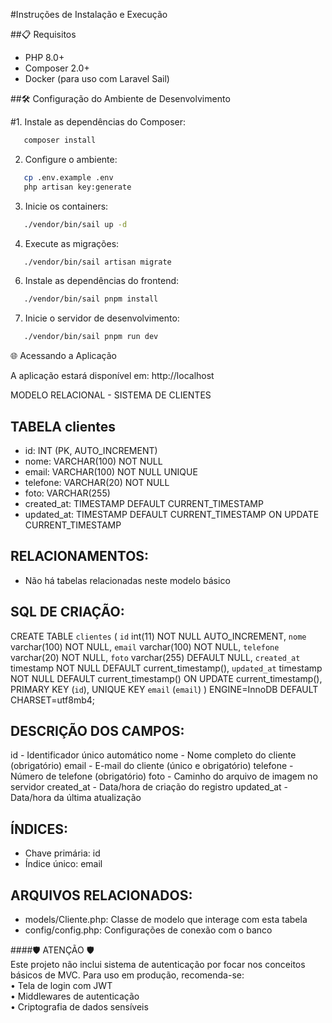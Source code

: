 #Instruções de Instalação e Execução

##📋 Requisitos

- PHP 8.0+
- Composer 2.0+
- Docker (para uso com Laravel Sail)

##🛠 Configuração do Ambiente de Desenvolvimento

#1. Instale as dependências do Composer:
```bash
   composer install
```

2. Configure o ambiente:
```bash
   cp .env.example .env
   php artisan key:generate
```

3. Inicie os containers:
```bash
   ./vendor/bin/sail up -d
```
4. Execute as migrações:
```bash
   ./vendor/bin/sail artisan migrate
```
6. Instale as dependências do frontend:
```bash
   ./vendor/bin/sail pnpm install
```
7. Inicie o servidor de desenvolvimento:
```bash
   ./vendor/bin/sail pnpm run dev
```
🌐 Acessando a Aplicação

A aplicação estará disponível em:
http://localhost


MODELO RELACIONAL - SISTEMA DE CLIENTES

TABELA clientes
-----------------
- id: INT (PK, AUTO_INCREMENT)
- nome: VARCHAR(100) NOT NULL
- email: VARCHAR(100) NOT NULL UNIQUE
- telefone: VARCHAR(20) NOT NULL
- foto: VARCHAR(255)
- created_at: TIMESTAMP DEFAULT CURRENT_TIMESTAMP
- updated_at: TIMESTAMP DEFAULT CURRENT_TIMESTAMP ON UPDATE CURRENT_TIMESTAMP

RELACIONAMENTOS:
----------------
- Não há tabelas relacionadas neste modelo básico

SQL DE CRIAÇÃO:
---------------
CREATE TABLE `clientes` (
  `id` int(11) NOT NULL AUTO_INCREMENT,
  `nome` varchar(100) NOT NULL,
  `email` varchar(100) NOT NULL,
  `telefone` varchar(20) NOT NULL,
  `foto` varchar(255) DEFAULT NULL,
  `created_at` timestamp NOT NULL DEFAULT current_timestamp(),
  `updated_at` timestamp NOT NULL DEFAULT current_timestamp() ON UPDATE current_timestamp(),
  PRIMARY KEY (`id`),
  UNIQUE KEY `email` (`email`)
) ENGINE=InnoDB DEFAULT CHARSET=utf8mb4;

DESCRIÇÃO DOS CAMPOS:
---------------------
id         - Identificador único automático
nome       - Nome completo do cliente (obrigatório)
email      - E-mail do cliente (único e obrigatório)
telefone   - Número de telefone (obrigatório)
foto       - Caminho do arquivo de imagem no servidor
created_at - Data/hora de criação do registro
updated_at - Data/hora da última atualização

ÍNDICES:
--------
- Chave primária: id
- Índice único: email

ARQUIVOS RELACIONADOS:
----------------------
- models/Cliente.php: Classe de modelo que interage com esta tabela
- config/config.php: Configurações de conexão com o banco


####🛡️ ATENÇÃO 🛡️                 
Este projeto não inclui sistema de autenticação por focar nos conceitos básicos de MVC.
Para uso em produção, recomenda-se:          
• Tela de login com JWT                      
• Middlewares de autenticação                
• Criptografia de dados sensíveis            

